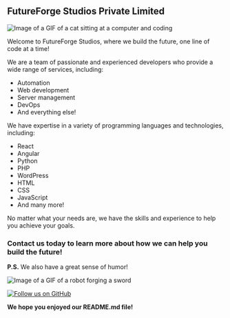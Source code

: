 ## FutureForge Studios Private Limited

![Image of a GIF of a cat sitting at a computer and coding](https://i.pinimg.com/originals/a6/70/91/a67091c003173f3cd58801f345392dde.gif)

Welcome to FutureForge Studios, where we build the future, one line of code at a time!

We are a team of passionate and experienced developers who provide a wide range of services, including:

* Automation
* Web development
* Server management
* DevOps
* And everything else!

We have expertise in a variety of programming languages and technologies, including:

* React
* Angular
* Python
* PHP
* WordPress
* HTML
* CSS
* JavaScript
* And many more!

No matter what your needs are, we have the skills and experience to help you achieve your goals.

### Contact us today to learn more about how we can help you build the future!

**P.S.** We also have a great sense of humor!

![Image of a GIF of a robot forging a sword](https://media.tenor.com/HqqJ3ScElisAAAAC/forging-a-sword-masters-of-the-universe-revelation.gif)

[![Follow us on GitHub](https://img.shields.io/badge/Follow-Us%20on%20GitHub-brightgreen)](https://github.com/YourOrganization)

**We hope you enjoyed our README.md file!**
